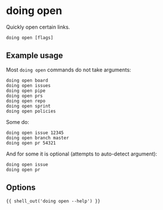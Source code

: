 # doing open

Quickly open certain links.

```shell
doing open [flags]
```

## Example usage

Most `doing open` commands do not take arguments:

```shell
doing open board
doing open issues
doing open pipe
doing open prs
doing open repo
doing open sprint
doing open policies
```

Some do:

```shell
doing open issue 12345
doing open branch master
doing open pr 54321
```

And for some it is optional (attempts to auto-detect argument):

```shell
doing open issue
doing open pr
```

## Options

```nohighlight
{{ shell_out('doing open --help') }}
```
